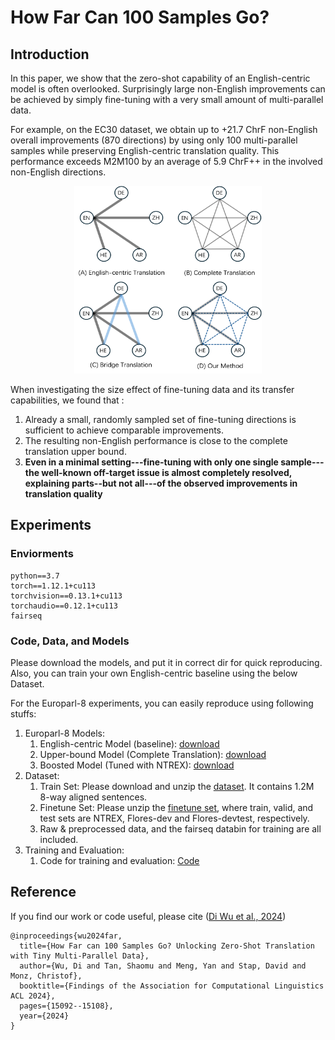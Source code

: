 # How Far Can 100 Samples Go?

## Introduction
In this paper, we show that the zero-shot capability of an English-centric model is often overlooked. Surprisingly large non-English improvements can be achieved by simply fine-tuning with a very small amount of multi-parallel data. 

For example, on the EC30 dataset, we obtain up to +21.7 ChrF non-English overall improvements (870 directions) by using
only 100 multi-parallel samples while preserving English-centric translation quality. This performance exceeds M2M100 by an average of 5.9 ChrF++ in the involved non-English directions.

<div style="text-align:center;">
    <img src="figures/Figure-1.png" width="300" height="300">
</div>

When investigating the size effect of fine-tuning data and its transfer capabilities, we found that :
1) Already a small, randomly sampled set of fine-tuning directions is sufficient to achieve comparable improvements.
2) The resulting non-English performance is close to the complete translation upper bound. 
3) **Even in a minimal setting---fine-tuning with only one single sample---the well-known off-target issue is almost completely resolved, explaining parts--but not all---of the observed improvements in translation quality**

## Experiments
### Enviorments
```
python==3.7   
torch==1.12.1+cu113  
torchvision==0.13.1+cu113
torchaudio==0.12.1+cu113   
fairseq
```
### Code, Data, and Models
Please download the models, and put it in correct dir for quick reproducing. Also, you can train your own English-centric 
baseline using the below Dataset.

For the Europarl-8 experiments, you can easily reproduce using following stuffs:
1. Europarl-8 Models:
   1. English-centric Model (baseline): [download](https://drive.google.com/file/d/1DiyqMTsMeP6geJSJRc8G3DDtAUueyuHn/view?usp=sharing)
   2. Upper-bound Model (Complete Translation): [download](https://drive.google.com/file/d/1LNieAwW68sgPz_FuYnpAb_VNooPBXG7l/view?usp=drive_link)
   3. Boosted Model (Tuned with NTREX): [download](https://drive.google.com/file/d/1bP_jD_jZfLJToOaZsgYNTQlju5RBHUhH/view?usp=sharing)
2. Dataset: 
   1. Train Set: Please download and unzip the [dataset](https://drive.google.com/file/d/1A28_aAzmZ53khWtd8Tnx-mBmAMcazC-U/view?usp=drive_link). It contains 1.2M 8-way aligned sentences. 
   2. Finetune Set: Please unzip the [finetune set](https://github.com/research-anonymous/MultiParallelFinetuning4MMT/tree/main/europarl_experiments/data), where train, valid, and test sets are NTREX, Flores-dev and Flores-devtest, respectively.
   3. Raw & preprocessed data, and the fairseq databin for training are all included.
3. Training and Evaluation: 
   1. Code for training and evaluation: [Code](https://github.com/research-anonymous/MultiParallelFinetuning4MMT/tree/main/europarl_experiments/scripts)

[//]: # (For the EC30 experiments, you can easily reproduce using following stuffs:)

[//]: # (1. EC30 Models:)

[//]: # (   1. English-centric Model &#40;baseline&#41;: [download]&#40;https://drive.google.com/file/d/147p6LCBSr5VKoCtBRMEXEXZzONJM35W8/view?usp=drive_link&#41;)

[//]: # (   3. Boosted Model &#40;Tuned with NTREX&#41;: [download]&#40;https://drive.google.com/file/d/1G4mjNXwmVOqNZbrNog7KznYsO1LiFMIx/view?usp=drive_link&#41;)

## Reference
If you find our work or code useful, please cite ([Di Wu et al., 2024](https://aclanthology.org/2024.findings-acl.896/))
```angular2html
@inproceedings{wu2024far,
  title={How Far can 100 Samples Go? Unlocking Zero-Shot Translation with Tiny Multi-Parallel Data},
  author={Wu, Di and Tan, Shaomu and Meng, Yan and Stap, David and Monz, Christof},
  booktitle={Findings of the Association for Computational Linguistics ACL 2024},
  pages={15092--15108},
  year={2024}
}
```